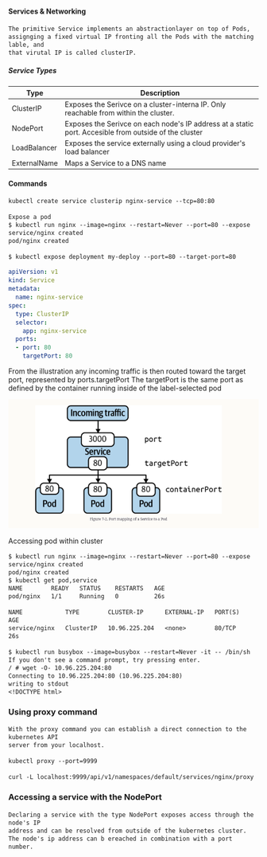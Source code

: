 #### Services & Networking

    The primitive Service implements an abstractionlayer on top of Pods,
    assignging a fixed virtual IP fronting all the Pods with the matching lable, and
    that virutal IP is called clusterIP. 

##### Service Types

| Type|Description|
| ---- | -------- |
| ClusterIP | Exposes the Serivce on a cluster-interna IP. Only reachable from within the cluster.|
| NodePort | Exposes the Serivce on each node's IP address at a static port. Accesible from outside of the cluster|
| LoadBalancer | Exposes the service externally using a cloud provider's load balancer | 
| ExternalName | Maps a Service to a DNS name|

#### Commands

    kubectl create service clusterip nginx-service --tcp=80:80

    Expose a pod
    $ kubectl run nginx --image=nginx --restart=Never --port=80 --expose
    service/nginx created
    pod/nginx created

    $ kubectl expose deployment my-deploy --port=80 --target-port=80


```yaml
apiVersion: v1
kind: Service
metadata:
  name: nginx-service
spec:
  type: ClusterIP
  selector:
    app: nginx-service
  ports:
  - port: 80
    targetPort: 80
```

From the illustration any incoming traffic is then routed toward the target port, represented by ports.targetPort
The targetPort is the same port as defined by the container running inside of the label-selected
pod

![](../imagesForChapters/container-service-pod.png)

Accessing pod within cluster

    $ kubectl run nginx --image=nginx --restart=Never --port=80 --expose
    service/nginx created
    pod/nginx created
    $ kubectl get pod,service
    NAME        READY   STATUS    RESTARTS   AGE
    pod/nginx   1/1     Running   0          26s
    
    NAME            TYPE        CLUSTER-IP      EXTERNAL-IP   PORT(S)   AGE
    service/nginx   ClusterIP   10.96.225.204   <none>        80/TCP    26s

    $ kubectl run busybox --image=busybox --restart=Never -it -- /bin/sh
    If you don't see a command prompt, try pressing enter.
    / # wget -O- 10.96.225.204:80
    Connecting to 10.96.225.204:80 (10.96.225.204:80)
    writing to stdout
    <!DOCTYPE html>

### Using proxy command 

    With the proxy command you can establish a direct connection to the kubernetes API
    server from your localhost.
    
    kubectl proxy --port=9999

    curl -L localhost:9999/api/v1/namespaces/default/services/nginx/proxy


### Accessing a service with the NodePort

    Declaring a service with the type NodePort exposes access through the node's IP
    address and can be resolved from outside of the kubernetes cluster.
    The node's ip address can b ereached in combination with a port number.
    
    
